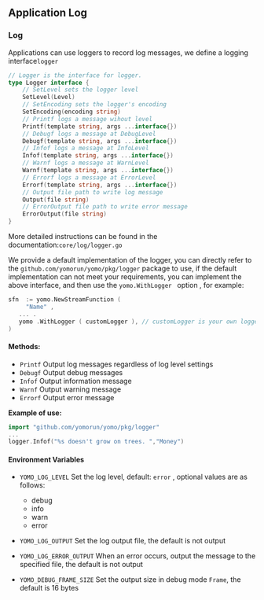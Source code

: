 ## Application Log 

### Log

Applications can use loggers to record log messages, we define a logging interface`logger`

```go
// Logger is the interface for logger.
type Logger interface {
	// SetLevel sets the logger level
	SetLevel(Level)
	// SetEncoding sets the logger's encoding
	SetEncoding(encoding string)
	// Printf logs a message wihout level
	Printf(template string, args ...interface{})
	// Debugf logs a message at DebugLevel
	Debugf(template string, args ...interface{})
	// Infof logs a message at InfoLevel
	Infof(template string, args ...interface{})
	// Warnf logs a message at WarnLevel
	Warnf(template string, args ...interface{})
	// Errorf logs a message at ErrorLevel
	Errorf(template string, args ...interface{})
	// Output file path to write log message
	Output(file string)
	// ErrorOutput file path to write error message
	ErrorOutput(file string)
}
```

More detailed instructions can be found in the documentation:`core/log/logger.go`

We provide a default implementation of the logger, you can directly refer to the `github.com/yomorun/yomo/pkg/logger` package to use, if the default implementation can not meet your requirements, you can implement the above interface, and then use the `yomo.WithLogger ` option , for example:

```go
sfn  := yomo.NewStreamFunction (
	 "Name" ,
   ... .
   yomo .WithLogger ( customLogger ), // customLogger is your own logger implementation 
)
```

#### Methods:

- `Printf` Output log messages regardless of log level settings
- `Debugf` Output debug messages
- `Infof` Output information message
- `Warnf` Output warning message
- `Errorf` Output error message

**Example of use:**

```go
import "github.com/yomorun/yomo/pkg/logger"
...
logger.Infof("%s doesn't grow on trees. ","Money")
```

#### Environment Variables

- `YOMO_LOG_LEVEL`   Set the log level, default:  `error` , optional values are as follows:
  - debug
  - info
  - warn
  - error
  
- `YOMO_LOG_OUTPUT` Set the log output file, the default is not output

- `YOMO_LOG_ERROR_OUTPUT` When an error occurs, output the message to the specified file, the default is not output

- `YOMO_DEBUG_FRAME_SIZE` Set the output size in debug mode `Frame`, the default is 16 bytes
